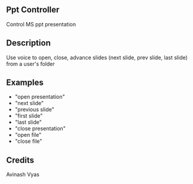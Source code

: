 ## Ppt Controller
Control MS ppt presentation

## Description
Use voice to open, close, advance slides (next slide, prev slide, last slide) from a user's folder

## Examples
 * "open presentation"
 * "next slide"
 * "previous slide"
 * "first slide"
 * "last slide"
 * "close presentation"
 * "open file"
 * "close file"

## Credits
Avinash Vyas

